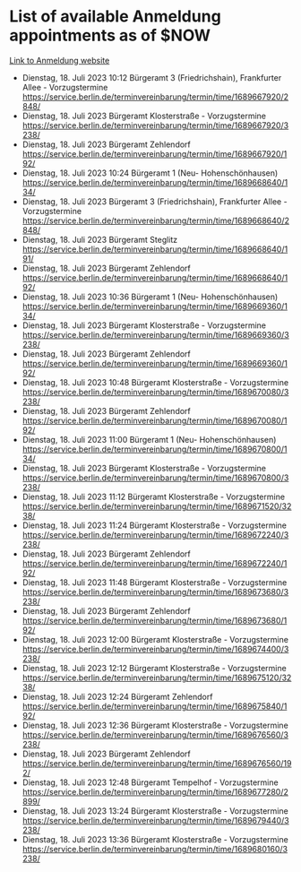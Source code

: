 # List of available Anmeldung appointments as of $NOW
[Link to Anmeldung website](https://service.berlin.de/terminvereinbarung/termin/tag.php?termin=1&anliegen[]=120686&dienstleisterlist=122210,122217,327316,122219,327312,122227,327314,122231,327346,122243,327348,122254,122252,329742,122260,329745,122262,329748,122271,327278,122273,327274,122277,327276,330436,122280,327294,122282,327290,122284,327292,122291,327270,122285,327266,122286,327264,122296,327268,150230,329760,122297,327286,122294,327284,122312,329763,122314,329775,122304,327330,122311,327334,122309,327332,317869,122281,327352,122279,329772,122283,122276,327324,122274,327326,122267,329766,122246,327318,122251,327320,122257,327322,122208,327298,122226,327300&herkunft=http%3A%2F%2Fservice.berlin.de%2Fdienstleistung%2F120686%2F)
- Dienstag, 18. Juli 2023 10:12 Bürgeramt 3 (Friedrichshain), Frankfurter Allee - Vorzugstermine https://service.berlin.de/terminvereinbarung/termin/time/1689667920/2848/
- Dienstag, 18. Juli 2023  Bürgeramt Klosterstraße - Vorzugstermine https://service.berlin.de/terminvereinbarung/termin/time/1689667920/3238/
- Dienstag, 18. Juli 2023  Bürgeramt Zehlendorf https://service.berlin.de/terminvereinbarung/termin/time/1689667920/192/
- Dienstag, 18. Juli 2023 10:24 Bürgeramt 1 (Neu- Hohenschönhausen) https://service.berlin.de/terminvereinbarung/termin/time/1689668640/134/
- Dienstag, 18. Juli 2023  Bürgeramt 3 (Friedrichshain), Frankfurter Allee - Vorzugstermine https://service.berlin.de/terminvereinbarung/termin/time/1689668640/2848/
- Dienstag, 18. Juli 2023  Bürgeramt Steglitz https://service.berlin.de/terminvereinbarung/termin/time/1689668640/191/
- Dienstag, 18. Juli 2023  Bürgeramt Zehlendorf https://service.berlin.de/terminvereinbarung/termin/time/1689668640/192/
- Dienstag, 18. Juli 2023 10:36 Bürgeramt 1 (Neu- Hohenschönhausen) https://service.berlin.de/terminvereinbarung/termin/time/1689669360/134/
- Dienstag, 18. Juli 2023  Bürgeramt Klosterstraße - Vorzugstermine https://service.berlin.de/terminvereinbarung/termin/time/1689669360/3238/
- Dienstag, 18. Juli 2023  Bürgeramt Zehlendorf https://service.berlin.de/terminvereinbarung/termin/time/1689669360/192/
- Dienstag, 18. Juli 2023 10:48 Bürgeramt Klosterstraße - Vorzugstermine https://service.berlin.de/terminvereinbarung/termin/time/1689670080/3238/
- Dienstag, 18. Juli 2023  Bürgeramt Zehlendorf https://service.berlin.de/terminvereinbarung/termin/time/1689670080/192/
- Dienstag, 18. Juli 2023 11:00 Bürgeramt 1 (Neu- Hohenschönhausen) https://service.berlin.de/terminvereinbarung/termin/time/1689670800/134/
- Dienstag, 18. Juli 2023  Bürgeramt Klosterstraße - Vorzugstermine https://service.berlin.de/terminvereinbarung/termin/time/1689670800/3238/
- Dienstag, 18. Juli 2023 11:12 Bürgeramt Klosterstraße - Vorzugstermine https://service.berlin.de/terminvereinbarung/termin/time/1689671520/3238/
- Dienstag, 18. Juli 2023 11:24 Bürgeramt Klosterstraße - Vorzugstermine https://service.berlin.de/terminvereinbarung/termin/time/1689672240/3238/
- Dienstag, 18. Juli 2023  Bürgeramt Zehlendorf https://service.berlin.de/terminvereinbarung/termin/time/1689672240/192/
- Dienstag, 18. Juli 2023 11:48 Bürgeramt Klosterstraße - Vorzugstermine https://service.berlin.de/terminvereinbarung/termin/time/1689673680/3238/
- Dienstag, 18. Juli 2023  Bürgeramt Zehlendorf https://service.berlin.de/terminvereinbarung/termin/time/1689673680/192/
- Dienstag, 18. Juli 2023 12:00 Bürgeramt Klosterstraße - Vorzugstermine https://service.berlin.de/terminvereinbarung/termin/time/1689674400/3238/
- Dienstag, 18. Juli 2023 12:12 Bürgeramt Klosterstraße - Vorzugstermine https://service.berlin.de/terminvereinbarung/termin/time/1689675120/3238/
- Dienstag, 18. Juli 2023 12:24 Bürgeramt Zehlendorf https://service.berlin.de/terminvereinbarung/termin/time/1689675840/192/
- Dienstag, 18. Juli 2023 12:36 Bürgeramt Klosterstraße - Vorzugstermine https://service.berlin.de/terminvereinbarung/termin/time/1689676560/3238/
- Dienstag, 18. Juli 2023  Bürgeramt Zehlendorf https://service.berlin.de/terminvereinbarung/termin/time/1689676560/192/
- Dienstag, 18. Juli 2023 12:48 Bürgeramt Tempelhof - Vorzugstermine https://service.berlin.de/terminvereinbarung/termin/time/1689677280/2899/
- Dienstag, 18. Juli 2023 13:24 Bürgeramt Klosterstraße - Vorzugstermine https://service.berlin.de/terminvereinbarung/termin/time/1689679440/3238/
- Dienstag, 18. Juli 2023 13:36 Bürgeramt Klosterstraße - Vorzugstermine https://service.berlin.de/terminvereinbarung/termin/time/1689680160/3238/
